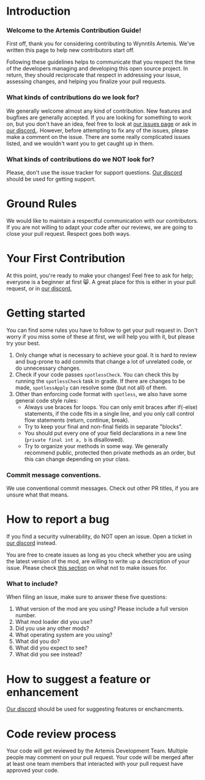 # Introduction

### Welcome to the Artemis Contribution Guide!

First off, thank you for considering contributing to Wynntils Artemis. We've written this page to help new contributors start off.

Following these guidelines helps to communicate that you respect the time of the developers managing and developing this open source project. In return, they should reciprocate that respect in addressing your issue, assessing changes, and helping you finalize your pull requests.

### What kinds of contributions do we look for?

We generally welcome almost any kind of contribution. New features and bugfixes are generally accepted. If you are looking for something to work on, but you don't have an idea, feel free to look at [our issues page](https://github.com/Wynntils/Artemis/issues) or ask in [our discord.](https://discord.gg/wynntils). However, before attempting to fix any of the issues, please make a comment on the issue. There are some really complicated issues listed, and we wouldn't want you to get caught up in them.

### What kinds of contributions do we NOT look for?

Please, don't use the issue tracker for support questions. [Our discord](https://discord.gg/wynntils) should be used for getting support.

# Ground Rules

We would like to maintain a respectful communication with our contributors. If you are not willing to adapt your code after our reviews, we are going to close your pull request. Respect goes both ways.

# Your First Contribution

At this point, you're ready to make your changes! Feel free to ask for help; everyone is a beginner at first :smile_cat:. A great place for this is either in your pull request, or in [our discord.](https://discord.gg/wynntils)

# Getting started

You can find some rules you have to follow to get your pull request in. Don't worry if you miss some of these at first, we will help you with it, but please try your best.

1. Only change what is necessary to achieve your goal. It is hard to review and bug-prone to add commits that change a lot of unrelated code, or do unnecessary changes.
2. Check if your code passes `spotlessCheck`. You can check this by running the `spotlessCheck` task in gradle. If there are changes to be made, `spotlessApply` can resolve some (but not all) of them.
3. Other than enforcing code format with `spotless`, we also have some general code style rules:
    * Always use braces for loops. You can only emit braces after if(-else) statements, if the code fits in a single line, and you only call control flow statements (return, continue, break).
    * Try to keep your final and non-final fields in separate "blocks".
    * You should put every one of your field declarations in a new line (`private final int a, b` is disallowed).
    * Try to organize your methods in some way. We generally recommend public, protected then private methods as an order, but this can change depending on your class.

### Commit message conventions.
We use conventional commit messages. Check out other PR titles, if you are unsure what that means.

# How to report a bug

If you find a security vulnerability, do NOT open an issue. Open a ticket in [our discord](https://discord.gg/wynntils) instead.

You are free to create issues as long as you check whether you are using the latest version of the mod, are willing to write up a description of your issue. Please check [this section](#what-kinds-of-contributions-do-we-not-look-for) on what not to make issues for.

### What to include?

When filing an issue, make sure to answer these five questions:

1. What version of the mod are you using? Please include a full version number.
2. What mod loader did you use?
3. Did you use any other mods?
2. What operating system are you using?
3. What did you do?
4. What did you expect to see?
5. What did you see instead?

# How to suggest a feature or enhancement

[Our discord](https://discord.gg/wynntils) should be used for suggesting features or enchancments.

# Code review process

Your code will get reviewed by the Artemis Development Team. Multiple people may comment on your pull request. Your code will be merged after at least one team members that interacted with your pull request have approved your code.
